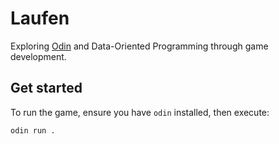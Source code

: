 # Laufen

Exploring [Odin](https://odin-lang.org/) and Data-Oriented Programming through game development.

## Get started
To run the game, ensure you have `odin` installed, then execute:

```sh
odin run .
```
